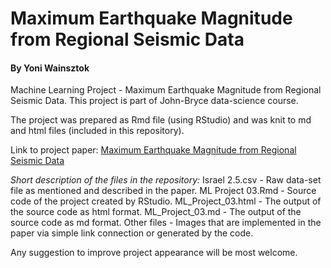 # Maximum Earthquake Magnitude from Regional Seismic Data
#### By Yoni Wainsztok

Machine Learning Project - Maximum Earthquake Magnitude from Regional Seismic Data.
This project is part of John-Bryce data-science course.

The project was prepared as Rmd file (using RStudio) and was knit to md and html files (included in this repository).

Link to project paper:
[Maximum Earthquake Magnitude from Regional Seismic Data](ML_Project_03.md)

_Short description of the files in the repository:_
Israel 2.5.csv - Raw data-set file as mentioned and described in the paper.
ML Project 03.Rmd - Source code of the project created by RStudio.
ML_Project_03.html - The output of the source code as html format.
ML_Project_03.md - The output of the source code as md format.
Other files - Images that are implemented in the paper via simple link connection or generated by the code.

Any suggestion to improve project appearance will be most welcome.
